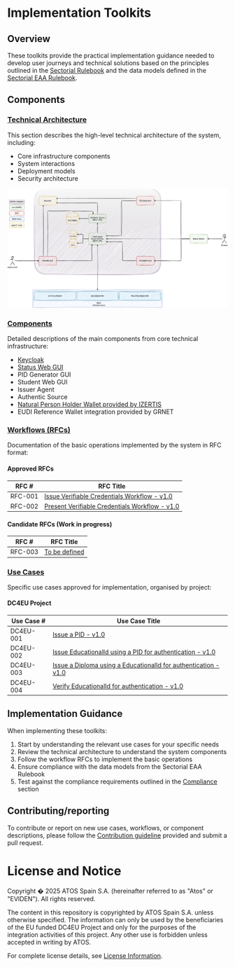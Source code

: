 # Implementation Toolkits

## Overview

These toolkits provide the practical implementation guidance needed to develop user journeys and technical solutions based on the principles outlined in the [Sectorial Rulebook](../sectorial-rulebook/) and the data models defined in the [Sectorial EAA Rulebook](../sectorial-eaa-rulebook/).

## Components

### [Technical Architecture](./technical-architecture/)

This section describes the high-level technical architecture of the system, including:

- Core infrastructure components
- System interactions
- Deployment models
- Security architecture

![Architecture Overview](./technical-architecture/images/DC4EU-architecture-general.png)

### [Components](./components/)

Detailed descriptions of the main components from core technical infrastructure:

- [Keycloak](./components/README.md)
- [Status Web GUI](./components/status-web-gui/README.md)
- PID Generator GUI
- Student Web GUI
- Issuer Agent
- Authentic Source
- [Natural Person Holder Wallet provided by IZERTIS](./wallet/README.md)
- EUDI Reference Wallet integration provided by GRNET 

### [Workflows (RFCs)](./workflows/)

Documentation of the basic operations implemented by the system in RFC format:

#### Approved RFCs

| **RFC #** | **RFC Title**                                                                                         |
|-----------|-------------------------------------------------------------------------------------------------------|
| RFC-001   | [Issue Verifiable Credentials Workflow - v1.0](./workflows/rfc001-issue-verifiable-credential.md)     |
| RFC-002   | [Present Verifiable Credentials Workflow - v1.0](./workflows/rfc002-present-verifiable-credential.md) |

#### Candidate RFCs (Work in progress)

| **RFC #** | **RFC Title**                                        |
|-----------|------------------------------------------------------|
| RFC-003   | [To be defined](./workflows/rfc003-to-be-defined.md) |

### [Use Cases](./use-cases/)

Specific use cases approved for implementation, organised by project:

#### DC4EU Project

| **Use Case #** | **Use Case Title**                                                                                              |
|----------------|-----------------------------------------------------------------------------------------------------------------|
| DC4EU-001      | [Issue a PID - v1.0](./use-cases/dc4eu/dc4eu-001-issue-pid.md)                                                  |
| DC4EU-002      | [Issue EducationalId using a PID for authentication - v1.0](./use-cases/dc4eu/dc4eu-002-issue-eudcationalId.md) |
| DC4EU-003      | [Issue a Diploma using a EducationalId for authentication - v1.0](./use-cases/dc4eu/dc4eu-003-issue-diploma.md) |
| DC4EU-004      | [Verify EducationalId for authentication - v1.0](./use-cases/dc4eu/dc4eu-004-verify-diploma.md)                 |


## Implementation Guidance

When implementing these toolkits:

1. Start by understanding the relevant use cases for your specific needs
2. Review the technical architecture to understand the system components
3. Follow the workflow RFCs to implement the basic operations
4. Ensure compliance with the data models from the Sectorial EAA Rulebook
5. Test against the compliance requirements outlined in the [Compliance](../compliance/) section

## Contributing/reporting

To contribute or report on new use cases, workflows, or component descriptions, please follow the [Contribution guideline](./contributing-guideline.md) provided and submit a pull request.


# License and Notice

Copyright � 2025 ATOS Spain S.A. (hereinafter referred to as "Atos" or "EVIDEN"). All rights reserved.

The content in this repository is copyrighted by ATOS Spain S.A. unless otherwise specified. The information can only be used by the beneficiaries of the EU funded DC4EU Project and only for the purposes of the integration activities of this project. Any other use is forbidden unless accepted in writing by ATOS.

For complete license details, see [License Information](./docs/license.md).
